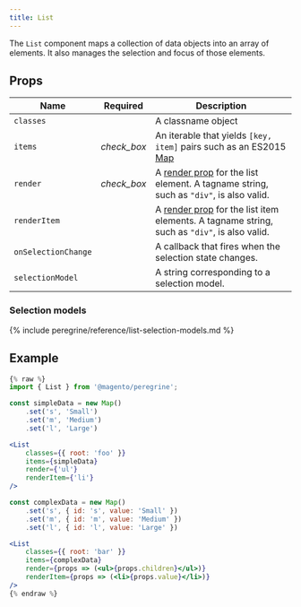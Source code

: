 ```yaml
---
title: List
---
```


The `List` component maps a collection of data objects into an array of elements.
It also manages the selection and focus of those elements.

## Props

| Name                | Required                                      | Description                                                                                   |
| ------------------- | :-------------------------------------------: | --------------------------------------------------------------------------------------------- |
| `classes`           |                                               | A classname object                                                                            |
| `items`             | <i class="material-icons green">check_box</i> | An iterable that yields `[key, item]` pairs such as an ES2015 [Map]                           |
| `render`            | <i class="material-icons green">check_box</i> | A [render prop] for the list element. A tagname string, such as `"div"`, is also valid.       |
| `renderItem`        |                                               | A [render prop] for the list item elements. A tagname string, such as `"div"`, is also valid. |
| `onSelectionChange` |                                               | A callback that fires when the selection state changes.                                       |
| `selectionModel`    |                                               | A string corresponding to a selection model.                                                  |

### Selection models

{% include peregrine/reference/list-selection-models.md %}

## Example

``` jsx
{% raw %}
import { List } from '@magento/peregrine';

const simpleData = new Map()
    .set('s', 'Small')
    .set('m', 'Medium')
    .set('l', 'Large')

<List
    classes={{ root: 'foo' }}
    items={simpleData}
    render={'ul'}
    renderItem={'li'}
/>

const complexData = new Map()
    .set('s', { id: 's', value: 'Small' })
    .set('m', { id: 'm', value: 'Medium' })
    .set('l', { id: 'l', value: 'Large' })

<List
    classes={{ root: 'bar' }}
    items={complexData}
    render={props => (<ul>{props.children}</ul>)}
    renderItem={props => (<li>{props.value}</li>)}
/>
{% endraw %}
```

[render prop]: https://reactjs.org/docs/render-props.html
[Map]: https://developer.mozilla.org/en-US/docs/Web/JavaScript/Reference/Global_Objects/Map